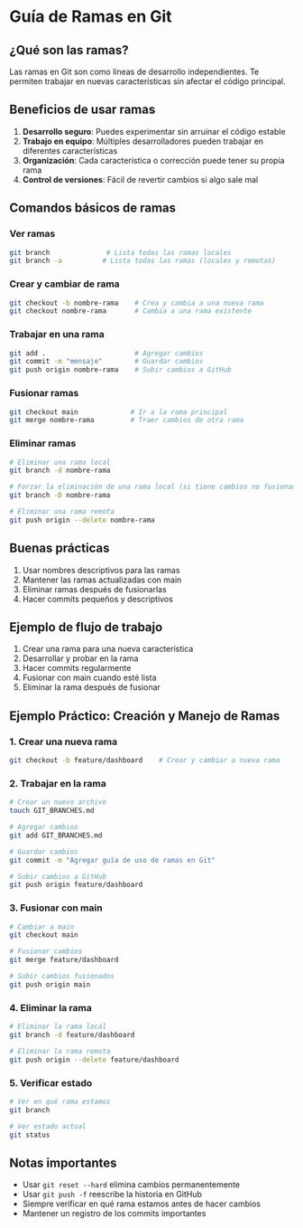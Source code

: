 # Guía de Ramas en Git

## ¿Qué son las ramas?
Las ramas en Git son como líneas de desarrollo independientes. Te permiten trabajar en nuevas características sin afectar el código principal.

## Beneficios de usar ramas
1. **Desarrollo seguro**: Puedes experimentar sin arruinar el código estable
2. **Trabajo en equipo**: Múltiples desarrolladores pueden trabajar en diferentes características
3. **Organización**: Cada característica o corrección puede tener su propia rama
4. **Control de versiones**: Fácil de revertir cambios si algo sale mal

## Comandos básicos de ramas

### Ver ramas
```bash
git branch              # Lista todas las ramas locales
git branch -a          # Lista todas las ramas (locales y remotas)
```

### Crear y cambiar de rama
```bash
git checkout -b nombre-rama    # Crea y cambia a una nueva rama
git checkout nombre-rama       # Cambia a una rama existente
```

### Trabajar en una rama
```bash
git add .                      # Agregar cambios
git commit -m "mensaje"        # Guardar cambios
git push origin nombre-rama    # Subir cambios a GitHub
```

### Fusionar ramas
```bash
git checkout main             # Ir a la rama principal
git merge nombre-rama         # Traer cambios de otra rama
```

### Eliminar ramas
```bash
# Eliminar una rama local
git branch -d nombre-rama

# Forzar la eliminación de una rama local (si tiene cambios no fusionados)
git branch -D nombre-rama

# Eliminar una rama remota
git push origin --delete nombre-rama
```

## Buenas prácticas
1. Usar nombres descriptivos para las ramas
2. Mantener las ramas actualizadas con main
3. Eliminar ramas después de fusionarlas
4. Hacer commits pequeños y descriptivos

## Ejemplo de flujo de trabajo
1. Crear una rama para una nueva característica
2. Desarrollar y probar en la rama
3. Hacer commits regularmente
4. Fusionar con main cuando esté lista
5. Eliminar la rama después de fusionar

## Ejemplo Práctico: Creación y Manejo de Ramas

### 1. Crear una nueva rama
```bash
git checkout -b feature/dashboard    # Crear y cambiar a nueva rama
```

### 2. Trabajar en la rama
```bash
# Crear un nuevo archivo
touch GIT_BRANCHES.md

# Agregar cambios
git add GIT_BRANCHES.md

# Guardar cambios
git commit -m "Agregar guía de uso de ramas en Git"

# Subir cambios a GitHub
git push origin feature/dashboard
```

### 3. Fusionar con main
```bash
# Cambiar a main
git checkout main

# Fusionar cambios
git merge feature/dashboard

# Subir cambios fusionados
git push origin main
```

### 4. Eliminar la rama
```bash
# Eliminar la rama local
git branch -d feature/dashboard

# Eliminar la rama remota
git push origin --delete feature/dashboard
```

### 5. Verificar estado
```bash
# Ver en qué rama estamos
git branch

# Ver estado actual
git status
```

## Notas importantes
- Usar `git reset --hard` elimina cambios permanentemente
- Usar `git push -f` reescribe la historia en GitHub
- Siempre verificar en qué rama estamos antes de hacer cambios
- Mantener un registro de los commits importantes 